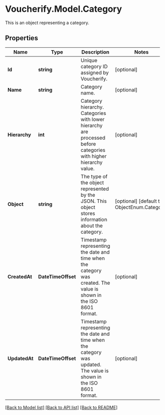 # Voucherify.Model.Category
This is an object representing a category.

## Properties

Name | Type | Description | Notes
------------ | ------------- | ------------- | -------------
**Id** | **string** | Unique category ID assigned by Voucherify. | [optional] 
**Name** | **string** | Category name. | [optional] 
**Hierarchy** | **int** | Category hierarchy. Categories with lower hierarchy are processed before categories with higher hierarchy value. | [optional] 
**Object** | **string** | The type of the object represented by the JSON. This object stores information about the category. | [optional] [default to ObjectEnum.Category]
**CreatedAt** | **DateTimeOffset** | Timestamp representing the date and time when the category was created. The value is shown in the ISO 8601 format. | [optional] 
**UpdatedAt** | **DateTimeOffset** | Timestamp representing the date and time when the category was updated. The value is shown in the ISO 8601 format. | [optional] 

[[Back to Model list]](../../README.md#documentation-for-models) [[Back to API list]](../../README.md#documentation-for-api-endpoints) [[Back to README]](../../README.md)

